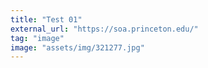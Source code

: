 ```yaml
---
title: "Test 01"
external_url: "https://soa.princeton.edu/"
tag: "image"
image: "assets/img/321277.jpg"
---
```

